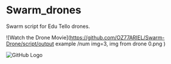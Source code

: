 # Swarm_drones
Swarm script for Edu Tello drones.

![Watch the Drone Movie](https://github.com/OZ77ARIEL/Swarm-Drone/script/output example
/num img=3, img from drone 0.png
)

![GitHub Logo](https://github.com/username/repositoryname/raw/main/image_folder/image_name.png)
